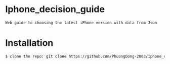 # Iphone_decision_guide
```bash 
Web guide to choosing the latest iPhone version with data from Json
```
# Installation
```bash 
$ clone the repo: git clone https://github.com/PhuongDong-2003/Iphone_decision_guide
```
